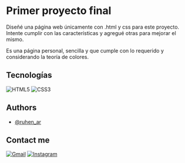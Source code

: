 # Primer proyecto final

Diseñé una página web únicamente con .html y css para este proyecto. Intente cumplir con las características y agregué otras para mejorar el mismo.

Es una página personal, sencilla y que cumple con lo requerido y considerando la teoría de colores.

## Tecnologías


![HTML5](https://img.shields.io/badge/HTML5-E34F26?style=for-the-badge&logo=html5&logoColor=white)
![CSS3](https://img.shields.io/badge/CSS3-214ce5?style=for-the-badge&logo=CSS3&logoColor=white)

## Authors

- [@ruhen_ar](https://www.instagram.com/ruhen_ar/)


## Contact me

[![Gmail](https://img.shields.io/badge/Gmail-DB4437?style=for-the-badge&logo=gmail&logoColor=white)](mailto:eg.rubenaragon@gmail.com)
[![Instagram](https://img.shields.io/badge/Instagram-833ab4?style=for-the-badge&logo=instagram&logoColor=white)](https://www.instagram.com/ruhen_ar/)

